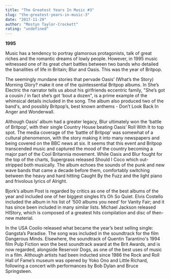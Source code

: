 ```yaml
---
title: "The Greatest Years In Music #3"
slug: "the-greatest-years-in-music-3"
date: "2017-11-29"
author: "Mostyn Taylor-Crockett"
rating: "undefined"
---
```


**1995**

Music has a tendency to portray glamorous protagonists, talk of great riches and the romantic dreams of lowly people. However, in 1995 music witnessed one of its great chart battles between two bands who detailed the banalities of life in Britain; Blur and Oasis. This was the year of Britpop.

The seemingly mundane stories that pervade Oasis’ (What’s the Story) Morning Glory? make it one of the quintessential Britpop albums. In She’s Electric the narrator tells us about his girlfriends eccentric family, "She’s got a cousin / in fact she’s got ‘bout a dozen", is a prime example of the whimsical details included in the song. The album also produced two of the band's, and possibly Britpop’s, best known anthems - Don’t Look Back In Anger and Wonderwall.

Although Oasis’ album had a greater legacy, Blur ultimately won the ‘battle of Britpop’, with their single Country House beating Oasis’ Roll With It to top spot. The media coverage of the ‘battle of Britpop’ was somewhat of a cultural phenomenon, with the story making it into many newspapers and being covered on the BBC news at six. It seems that this event and Britpop transcended music and captured the mood of the country becoming a major part of the Cool Britannia movement. While Oasis and Blur fought for the top of the charts, Supergrass released Should I Coco which out-stripped both musically. The album echoes the sounds of the punk and new wave bands that came a decade before them, comfortably switching between the heavy and hard hitting Caught By the Fuzz and the light piano and frivolous lyrics of Alright.

Bjork’s album Post is regarded by critics as one of the best albums of the year and included one of her biggest singles It’s Oh So Quiet. Elvis Costello included the album in his list of ‘500 albums you need’ for Vanity Fair; and it has since been included in many similar lists. Michael Jackson released HIStory, which is composed of a greatest hits compilation and disc of then-new material.

In the USA Coolio released what became the year’s best selling single: Gangsta’s Paradise. The song was included in the soundtrack for the film Dangerous Minds. Elsewhere, the soundtrack of Quentin Tarantino's 1994 film Pulp Fiction won the best soundtrack award at the Brit Awards, and is now regarded, alongside Reservoir Dogs, as one of the best uses of music in a film. Although artists had been inducted since 1986 the Rock and Roll Hall of Fame’s museum was opened by Yoko Ono and Little Richard, following a concert with performances by Bob Dylan and Bruce Springsteen.
